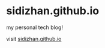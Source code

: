 sidizhan.github.io
==

my personal tech blog!

visit [sidizhan.github.io](https://sidizhan.github.io)

